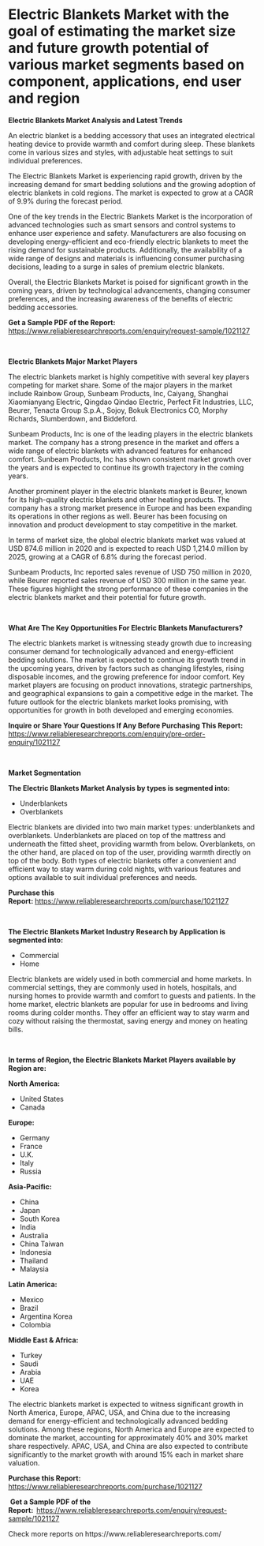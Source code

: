 <p><h1>Electric Blankets Market with the goal of estimating the market size and future growth potential of various market segments based on component, applications, end user and region</h1></p><p><strong>Electric Blankets Market Analysis and Latest Trends</strong></p>
<p><p>An electric blanket is a bedding accessory that uses an integrated electrical heating device to provide warmth and comfort during sleep. These blankets come in various sizes and styles, with adjustable heat settings to suit individual preferences.</p><p>The Electric Blankets Market is experiencing rapid growth, driven by the increasing demand for smart bedding solutions and the growing adoption of electric blankets in cold regions. The market is expected to grow at a CAGR of 9.9% during the forecast period.</p><p>One of the key trends in the Electric Blankets Market is the incorporation of advanced technologies such as smart sensors and control systems to enhance user experience and safety. Manufacturers are also focusing on developing energy-efficient and eco-friendly electric blankets to meet the rising demand for sustainable products. Additionally, the availability of a wide range of designs and materials is influencing consumer purchasing decisions, leading to a surge in sales of premium electric blankets.</p><p>Overall, the Electric Blankets Market is poised for significant growth in the coming years, driven by technological advancements, changing consumer preferences, and the increasing awareness of the benefits of electric bedding accessories.</p></p>
<p><strong>Get a Sample PDF of the Report:&nbsp;</strong> <a href="https://www.reliableresearchreports.com/enquiry/request-sample/1021127">https://www.reliableresearchreports.com/enquiry/request-sample/1021127</a></p>
<p>&nbsp;</p>
<p><strong>Electric Blankets Major Market Players</strong></p>
<p><p>The electric blankets market is highly competitive with several key players competing for market share. Some of the major players in the market include Rainbow Group, Sunbeam Products, Inc, Caiyang, Shanghai Xiaomianyang Electric, Qingdao Qindao Electric, Perfect Fit Industries, LLC, Beurer, Tenacta Group S.p.A., Sojoy, Bokuk Electronics CO, Morphy Richards, Slumberdown, and Biddeford.</p><p>Sunbeam Products, Inc is one of the leading players in the electric blankets market. The company has a strong presence in the market and offers a wide range of electric blankets with advanced features for enhanced comfort. Sunbeam Products, Inc has shown consistent market growth over the years and is expected to continue its growth trajectory in the coming years.</p><p>Another prominent player in the electric blankets market is Beurer, known for its high-quality electric blankets and other heating products. The company has a strong market presence in Europe and has been expanding its operations in other regions as well. Beurer has been focusing on innovation and product development to stay competitive in the market.</p><p>In terms of market size, the global electric blankets market was valued at USD 874.6 million in 2020 and is expected to reach USD 1,214.0 million by 2025, growing at a CAGR of 6.8% during the forecast period.</p><p>Sunbeam Products, Inc reported sales revenue of USD 750 million in 2020, while Beurer reported sales revenue of USD 300 million in the same year. These figures highlight the strong performance of these companies in the electric blankets market and their potential for future growth.</p></p>
<p>&nbsp;</p>
<p><strong>What Are The Key Opportunities For Electric Blankets Manufacturers?</strong></p>
<p><p>The electric blankets market is witnessing steady growth due to increasing consumer demand for technologically advanced and energy-efficient bedding solutions. The market is expected to continue its growth trend in the upcoming years, driven by factors such as changing lifestyles, rising disposable incomes, and the growing preference for indoor comfort. Key market players are focusing on product innovations, strategic partnerships, and geographical expansions to gain a competitive edge in the market. The future outlook for the electric blankets market looks promising, with opportunities for growth in both developed and emerging economies.</p></p>
<p><strong>Inquire or Share Your Questions If Any Before Purchasing This Report:</strong> <a href="https://www.reliableresearchreports.com/enquiry/pre-order-enquiry/1021127">https://www.reliableresearchreports.com/enquiry/pre-order-enquiry/1021127</a></p>
<p>&nbsp;</p>
<p><strong>Market Segmentation</strong></p>
<p><strong>The Electric Blankets Market Analysis by types is segmented into:</strong></p>
<p><ul><li>Underblankets</li><li>Overblankets</li></ul></p>
<p><p>Electric blankets are divided into two main market types: underblankets and overblankets. Underblankets are placed on top of the mattress and underneath the fitted sheet, providing warmth from below. Overblankets, on the other hand, are placed on top of the user, providing warmth directly on top of the body. Both types of electric blankets offer a convenient and efficient way to stay warm during cold nights, with various features and options available to suit individual preferences and needs.</p></p>
<p><strong>Purchase this Report:&nbsp;</strong><a href="https://www.reliableresearchreports.com/purchase/1021127">https://www.reliableresearchreports.com/purchase/1021127</a></p>
<p>&nbsp;</p>
<p><strong>The Electric Blankets Market Industry Research by Application is segmented into:</strong></p>
<p><ul><li>Commercial</li><li>Home</li></ul></p>
<p><p>Electric blankets are widely used in both commercial and home markets. In commercial settings, they are commonly used in hotels, hospitals, and nursing homes to provide warmth and comfort to guests and patients. In the home market, electric blankets are popular for use in bedrooms and living rooms during colder months. They offer an efficient way to stay warm and cozy without raising the thermostat, saving energy and money on heating bills.</p></p>
<p>&nbsp;</p>
<p><strong>In terms of Region, the Electric Blankets Market Players available by Region are:</strong></p>
<p>
    <p> <strong> North America: </strong>
        <ul>
            <li>United States</li>
            <li>Canada</li>
        </ul>
        </p> 
    <p> <strong> Europe: </strong>
        <ul>
            <li>Germany</li>
            <li>France</li>
            <li>U.K.</li>
            <li>Italy</li>
            <li>Russia</li>
        </ul>
        </p> 
    <p> <strong> Asia-Pacific: </strong>
        <ul>
            <li>China</li>
            <li>Japan</li>
            <li>South Korea</li>
            <li>India</li>
            <li>Australia</li>
            <li>China Taiwan</li>
            <li>Indonesia</li>
            <li>Thailand</li>
            <li>Malaysia</li>
        </ul>
        </p> 
    <p> <strong> Latin America: </strong>
        <ul>
            <li>Mexico</li>
            <li>Brazil</li>
            <li>Argentina Korea</li>
            <li>Colombia</li>
        </ul>
        </p> 
    <p> <strong> Middle East & Africa: </strong>
        <ul>
            <li>Turkey</li>
            <li>Saudi</li>
            <li>Arabia</li>
            <li>UAE</li>
            <li>Korea</li>
        </ul>
    </p>
    </p>
<p><p>The electric blankets market is expected to witness significant growth in North America, Europe, APAC, USA, and China due to the increasing demand for energy-efficient and technologically advanced bedding solutions. Among these regions, North America and Europe are expected to dominate the market, accounting for approximately 40% and 30% market share respectively. APAC, USA, and China are also expected to contribute significantly to the market growth with around 15% each in market share valuation.</p></p>
<p><strong>Purchase this Report: </strong><a href="https://www.reliableresearchreports.com/purchase/1021127">https://www.reliableresearchreports.com/purchase/1021127</a></p>
<p>&nbsp;<strong>Get a Sample PDF of the Report:&nbsp;&nbsp;</strong><a href="https://www.reliableresearchreports.com/enquiry/request-sample/1021127">https://www.reliableresearchreports.com/enquiry/request-sample/1021127</a></p>
<p><strong></strong></p>
<p>Check more reports on https://www.reliableresearchreports.com/</p>